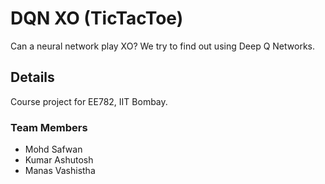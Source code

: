 # DQN XO (TicTacToe)

Can a neural network play XO? We try to find out using Deep Q Networks.

## Details
Course project for EE782, IIT Bombay.

### Team Members
- Mohd Safwan
- Kumar Ashutosh
- Manas Vashistha
